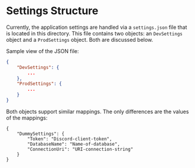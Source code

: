 # Settings Structure

Currently, the application settings are handled via a `settings.json` file that is located in this directory. This file contains two objects: an `DevSettings` object and a `ProdSettings` object. Both are discussed below.

Sample view of the JSON file:

```json
{
    "DevSettings": {
        ...
    },
	"ProdSettings": {
        ...
    }
}
```

Both objects support similar mappings. The only differences are the values of the mappings:

```
{
	"DummySettings": {
		"Token": "Discord-client-token",
		"DatabaseName": "Name-of-database",
		"ConnectionUri": "URI-connection-string"
	}
}
```

